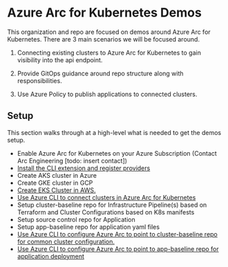 # Azure Arc for Kubernetes Demos

This organization and repo are focused on demos around Azure Arc for Kubernetes. There are 3 main scenarios we will be focused around.

1. Connecting existing clusters to Azure Arc for Kubernetes to gain visibility into the api endpoint.

2. Provide GitOps guidance around repo structure along with responsibilities.

3. Use Azure Policy to publish applications to connected clusters.

## Setup

This section walks through at a high-level what is needed to get the demos setup.

- Enable Azure Arc for Kubernetes on your Azure Subscription (Contact Arc Engineering [todo: insert contact])
- [Install the CLI extension and register providers](https://github.com/Azure/azure-arc-kubernetes-preview/blob/master/README.md)
- Create AKS cluster in Azure
- Create GKE cluster in GCP
- [Create EKS Cluster in AWS.](./docs/create-eks-cluster.md)
- [Use Azure CLI to connect clusters in Azure Arc for Kubernetes](./docs/connect-clusters.md)
- Setup cluster-baseline repo for Infrastructure Pipeline(s) based on Terraform and Cluster Configurations based on K8s manifests
- Setup source control repo for Application
- Setup app-baseline repo for application yaml files
- [Use Azure CLI to configure Azure Arc to point to cluster-baseline repo for common cluster configuration.](./docs/apply-cluster-baseline.md)
- [Use Azure CLI to configure Azure Arc to point to app-baseline repo for application deployment](./docs/apply-app-baseline.md)

